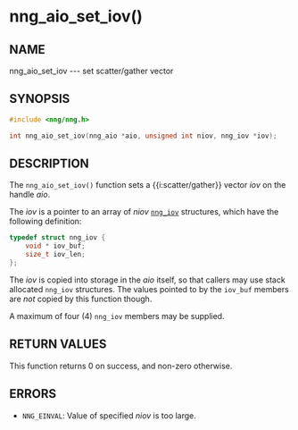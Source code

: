 # nng_aio_set_iov()

## NAME

nng_aio_set_iov --- set scatter/gather vector

## SYNOPSIS

```c
#include <nng/nng.h>

int nng_aio_set_iov(nng_aio *aio, unsigned int niov, nng_iov *iov);
```

## DESCRIPTION

The `nng_aio_set_iov()` function sets a {{i:scatter/gather}} vector _iov_ on the handle _aio_.

The _iov_ is a pointer to an array of _niov_ [`nng_iov`](nng_iov.md)
structures, which have the following definition:

```c
typedef struct nng_iov {
    void * iov_buf;
    size_t iov_len;
};
```

The _iov_ is copied into storage in the _aio_ itself, so that callers may use stack allocated `nng_iov` structures.
The values pointed to by the `iov_buf` members are _not_ copied by this function though.

A maximum of four (4) `nng_iov` members may be supplied.

## RETURN VALUES

This function returns 0 on success, and non-zero otherwise.

## ERRORS

- `NNG_EINVAL`: Value of specified _niov_ is too large.
